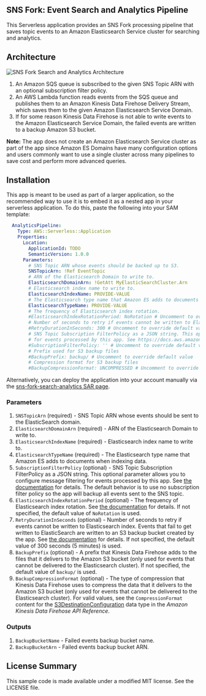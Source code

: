## SNS Fork: Event Search and Analytics Pipeline

This Serverless application provides an SNS Fork processing pipeline that saves topic events to an Amazon Elasticsearch Service cluster for searching and analytics.

## Architecture

![SNS Fork Search and Analytics Architecture](https://github.com/aws-samples/aws-serverless-sns-fork-pattern/raw/master/pipelines/event-search-analytics-pipeline/images/event-search-analytics-architecture.png)

1. An Amazon SQS queue is subscribed to the given SNS Topic ARN with an optional subscription filter policy.
1. An AWS Lambda function reads events from the SQS queue and publishes them to an Amazon Kinesis Data Firehose Delivery Stream, which saves them to the given Amazon Elasticsearch Service Domain.
1. If for some reason Kinesis Data Firehose is not able to write events to the Amazon Elasticsearch Service Domain, the failed events are written to a backup Amazon S3 bucket.

**Note:** The app does not create an Amazon Elasticsearch Service cluster as part of the app since Amazon ES Domains have many configuration options and users commonly want to use a single cluster across many pipelines to save cost and perform more advanced queries.

## Installation

This app is meant to be used as part of a larger application, so the recommended way to use it is to embed it as a nested app in your serverless application. To do this, paste the following into your SAM template:

```yaml
  AnalyticsPipeline:
    Type: AWS::Serverless::Application
    Properties:
      Location:
        ApplicationId: TODO
        SemanticVersion: 1.0.0
      Parameters:
        # SNS Topic ARN whose events should be backed up to S3.
        SNSTopicArn: !Ref EventTopic
        # ARN of the Elasticsearch Domain to write to.
        ElasticsearchDomainArn: !GetAtt MyElasticSearchCluster.Arn
        # Elasticsearch index name to write to.
        ElasticsearchIndexName: PROVIDE-VALUE
        # The Elasticsearch type name that Amazon ES adds to documents when indexing data.
        ElasticsearchTypeName: PROVIDE-VALUE
        # The frequency of Elasticsearch index rotation.
        #ElasticsearchIndexRotationPeriod: NoRotation # Uncomment to override default value
        # Number of seconds to retry if events cannot be written to Elasticsearch index.
        #RetryDurationInSeconds: 300 # Uncomment to override default value
        # SNS Topic Subscription FilterPolicy as a JSON string. This optional parameter allows you to configure message filtering
        # for events processed by this app. See https://docs.aws.amazon.com/sns/latest/dg/message-filtering.html for details.
        #SubscriptionFilterPolicy: '' # Uncomment to override default value
        # Prefix used for S3 backup files
        #BackupPrefix: backup/ # Uncomment to override default value
        # Compression format for S3 backup files
        #BackupCompressionFormat: UNCOMPRESSED # Uncomment to override default value
```

Alternatively, you can deploy the application into your account manually via the [sns-fork-search-analytics SAR page](TODO).

### Parameters

1. `SNSTopicArn` (required) - SNS Topic ARN whose events should be sent to the ElasticSearch domain.
1. `ElasticsearchDomainArn` (required) - ARN of the Elasticsearch Domain to write to.
1. `ElasticsearchIndexName` (required) - Elasticsearch index name to write to.
1. `ElasticsearchTypeName` (required) - The Elasticsearch type name that Amazon ES adds to documents when indexing data.
1. `SubscriptionFilterPolicy` (optional) - SNS Topic Subscription FilterPolicy as a JSON string. This optional parameter allows you to configure message filtering for events processed by this app. See [the documentation](https://docs.aws.amazon.com/sns/latest/dg/message-filtering.html) for details. The default behavior is to use no subscription filter policy so the app will backup all events sent to the SNS topic.
1. `ElasticsearchIndexRotationPeriod` (optional) - The frequency of Elasticsearch index rotation. See [the documentation](https://docs.aws.amazon.com/firehose/latest/dev/basic-deliver.html#es-index-rotation) for details. If not specified, the default value of `NoRotation` is used.
1. `RetryDurationInSeconds` (optional) - Number of seconds to retry if events cannot be written to Elasticsearch index. Events that fail to get written to ElasticSearch are written to an S3 backup bucket created by the app. See [the documentation](https://docs.aws.amazon.com/firehose/latest/APIReference/API_ElasticsearchRetryOptions.html) for details. If not specified, the default value of 300 seconds (5 minutes) is used.
1. `BackupPrefix` (optional) - A prefix that Kinesis Data Firehose adds to the files that it delivers to the Amazon S3 bucket (only used for events that cannot be delivered to the Elasticsearch cluster). If not specified, the default value of `backup/` is used.
1. `BackupCompressionFormat` (optional) - The type of compression that Kinesis Data Firehose uses to compress the data that it delivers to the Amazon S3 bucket (only used for events that cannot be delivered to the Elasticsearch cluster). For valid values, see the `CompressionFormat` content for the [S3DestinationConfiguration](https://docs.aws.amazon.com/firehose/latest/APIReference/API_S3DestinationConfiguration.html) data type in the *Amazon Kinesis Data Firehose API Reference*.

### Outputs

1. `BackupBucketName` - Failed events backup bucket name.
1. `BackupBucketArn` - Failed events backup bucket ARN.

## License Summary

This sample code is made available under a modified MIT license. See the LICENSE file.
